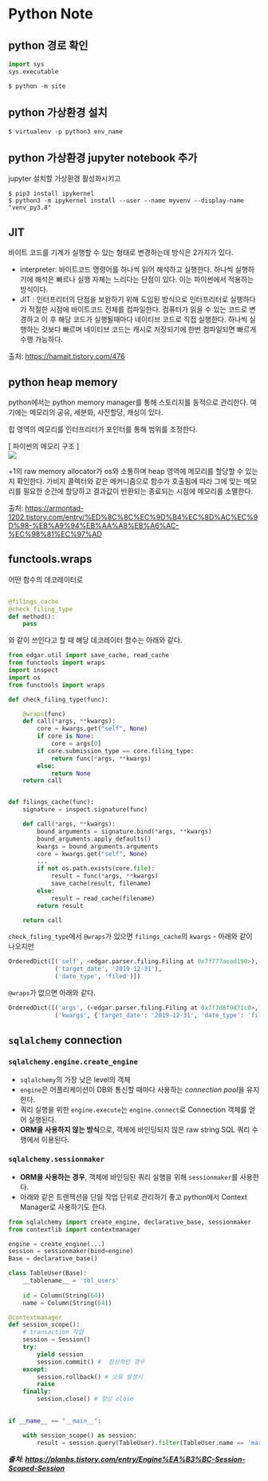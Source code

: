 # Python Note

## python 경로 확인
```python
import sys
sys.executable
```

```console
$ python -m site
```

## python 가상환경 설치
```console
$ virtualenv -p python3 env_name
```


## python 가상환경 jupyter notebook 추가
jupyter 설치할 가상환경 활성화시키고
 
```console
$ pip3 install ipykernel  
$ python3 -m ipykernel install --user --name myvenv --display-name "venv_py3.8"

```

## JIT 
바이트 코드를 기계가 실행할 수 있는 형태로 변경하는데 방식은 2가지가 있다.
- interpreter: 바이트코드 명령어를 하나씩 읽어 해석하고 실행한다. 하나씩 실행하기에 해석은 빠르나 실행 자체는 느리다는 단점이 있다. 이는 파이썬에서 적용하는 방식이다.
- JIT : 인터프리터의 단점을 보완하기 위해 도입된 방식으로 인터프리터로 실행하다가 적절한 시점에 바이트코드 전체를 컴파일한다. 컴퓨터가 읽을 수 있는 코드로 변경하고 이 후 해당 코드가 실행될때마다 네이티브 코드로 직접 실행한다. 
하나씩 실행하는 것보다 빠르며 네이티브 코드는 캐시로 저장되기에 한번 컴파일되면 빠르게 수행 가능하다.

출처: https://hamait.tistory.com/476

## python heap memory
python에서는 python memory manager를 통해 스토리지를 동적으로 관리한다. 여기에는 메모리의 공유, 세분화, 사전할당, 캐싱이 있다.

힙 영역의 메모리를 인터프리터가 포인터를 통해 범위를 조정한다.

[ 파이썬의 메모리 구조 ]    
![](https://img1.daumcdn.net/thumb/R1280x0/?scode=mtistory2&fname=https%3A%2F%2Fblog.kakaocdn.net%2Fdn%2FHcHSy%2FbtqyfM968FQ%2FFck3dNkPczLfRMKkmr5ii1%2Fimg.png)

+1의 raw memory allocator가 os와 소통하며 heap 영역에 메모리를 할당할 수 있는지 확인한다. 가비지 콜렉터와 같은 메커니즘으로 함수가 호출됨에 따라 그에 맞는 메모리를 필요한 순간에 할당하고 결과값이 반환되는 종료되는 시점에 메모리를 소멸한다. 

출처: https://armontad-1202.tistory.com/entry/%ED%8C%8C%EC%9D%B4%EC%8D%AC%EC%9D%98-%EB%A9%94%EB%AA%A8%EB%A6%AC-%EC%98%81%EC%97%AD


## functools.wraps
어떤 함수의 데코레이터로 
```python

@filings_cache
@check_filing_type
def method():
    pass
```
와 같이 쓰인다고 할 때 해당 데코레이터 함수는 아래와 같다.

```python
from edgar.util import save_cache, read_cache
from functools import wraps
import inspect
import os
from functools import wraps

def check_filing_type(func):

    @wraps(func) 
    def call(*args, **kwargs):
        core = kwargs.get("self", None)
        if core is None:
            core = args[0]
        if core.submission_type == core.filing_type:
            return func(*args, **kwargs)
        else:
            return None
    return call


def filings_cache(func):
    signature = inspect.signature(func)

    def call(*args, **kwargs):
        bound_arguments = signature.bind(*args, **kwargs)
        bound_arguments.apply_defaults()
        kwargs = bound_arguments.arguments
        core = kwargs.get("self", None)
        ...
        if not os.path.exists(core.file):
            result = func(*args, **kwargs)
            save_cache(result, filename)
        else:
            result = read_cache(filename)
        return result

    return call
```
`check_filing_type`에서 `@wraps`가 있으면 `filings_cache`의 `kwargs` - 아래와 같이 나오지만 
```python 
OrderedDict([('self', <edgar.parser.filing.Filing at 0x7f777aead190>),
             ('target_date', '2019-12-31'),
             ('date_type', 'filed')])

```
`@wraps`가 없으면 아래와 같다. 
```python
OrderedDict([('args', (<edgar.parser.filing.Filing at 0x7f7d8f9d71c0>,)),
             ('kwargs', {'target_date': '2019-12-31', 'date_type': 'filed'})])
```

## `sqlalchemy` connection 

### `sqlalchemy.engine.create_engine` 
- `sqlalchemy`의 가장 낮은 level의 객체
- `engine`은 어플리케이션이 DB와 통신할 때마다 사용하는 *connection pool*을 유지한다.
- 쿼리 실행을 위한 `engine.execute`는 `engine.connect`로 Connection 객체를 얻어 실행된다.
- **ORM을 사용하지 않는 방식**으로, 객체에 바인딩되지 않은 raw string SQL 쿼리 수행에서 이용된다.

### `sqlalchemy.sessionmaker`
- **ORM을 사용하는 경우**, 객체에 바인딩된 쿼리 실행을 위해 `sessionmaker`를 사용한다.
- 아래와 같은 트랜잭션을 단일 작업 단위로 관리하기 좋고 python에서 Context Manager로 사용하기도 한다.

```python
from sqlalchemy import create_engine, declarative_base, sessionmaker
from contextlib import contextmanager

engine = create_engine(...)
session = sessionmaker(bind=engine)
Base = declarative_base()

class TableUser(Base):
    __tablename__ = 'tbl_users'
    
    id = Column(String(64))
    name = Column(String(64))

@contextmanager
def session_scope():
    # transaction 작업
    session = Session()
    try:
        yield session 
        session.commit() #  정상적인 경우
    except:
        session.rollback() # 오류 발생시
        raise
    finally:
        session.close() # 항상 close
        

if __name__ == "__main__":

    with session_scope() as session:
        result = session.query(TableUser).filter(TableUser.name == 'mary').first()

```

***출처: https://planbs.tistory.com/entry/Engine%EA%B3%BC-Session-Scoped-Session***